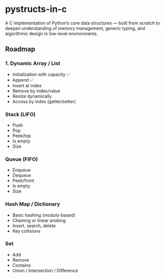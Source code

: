 # pystructs-in-c

A C implementation of Python’s core data structures — built from scratch to deepen understanding of memory management, generic typing, and algorithmic design in low-level environments.

## Roadmap

### 1. Dynamic Array / List

- Initialization with capacity ✅
- Append ✅
- Insert at index
- Remove by index/value
- Resize dynamically
- Access by index (getter/setter)

### Stack (LIFO)

- Push
- Pop
- Peek/top
- Is empty
- Size

### Queue (FIFO)

- Enqueue
- Dequeue
- Peek/front
- Is empty
- Size

### Hash Map / Dictionary
- Basic hashing (modulo-based)
- Chaining or linear probing
- Insert, search, delete
- Key collisions

### Set

- Add
- Remove
- Contains
- Union / Intersection / Difference